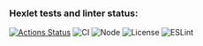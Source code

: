 ### Hexlet tests and linter status:
[![Actions Status](https://github.com/euroegor/frontend-project-11/actions/workflows/hexlet-check.yml/badge.svg)](https://github.com/euroegor/frontend-project-11/actions)
![CI](https://github.com/euroegor/frontend-project-11/actions/workflows/ci.yml/badge.svg)
![Node](https://img.shields.io/badge/node-20.x-brightgreen)
![License](https://img.shields.io/badge/license-ISC-blue)
![ESLint](https://github.com/euroegor/frontend-project-11/actions/workflows/ci.yml/badge.svg?event=push)
